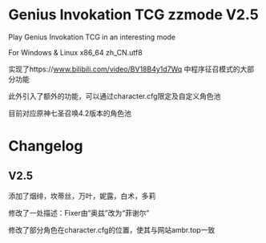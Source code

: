 # Genius Invokation TCG zzmode V2.5

Play Genius Invokation TCG in an interesting mode

For Windows & Linux x86_64 zh_CN.utf8

实现了https://www.bilibili.com/video/BV18B4y1d7Wq
中程序征召模式的大部分功能

此外引入了额外的功能，可以通过character.cfg限定及自定义角色池

目前对应原神七圣召唤4.2版本的角色池

# Changelog

## V2.5

添加了烟绯，坎蒂丝，万叶，妮露，白术，多莉

修改了一处描述：Fixer由“奥兹”改为“菲谢尔”

修改了部分角色在character.cfg的位置，使其与网站ambr.top一致
